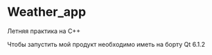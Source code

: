 # Weather_app
Летняя практика на C++

Чтобы запустить мой продукт необходимо иметь на борту Qt 6.1.2
